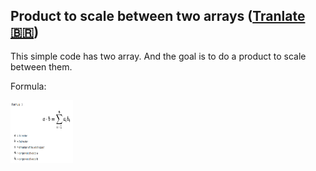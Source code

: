 
## Product to scale between two arrays ([Tranlate 🇧🇷](https://github.com/charlyBraga/product-to-scale-between-two-arrays/blob/main/README-PTBR.md))

This simple code has two array. And the goal is to do a product to scale between them.


Formula:

<img src="https://github.com/charlyBraga/product-to-scale-between-two-arrays/blob/main/formula_product_scale.png?raw=true" alt="MarineGEO circle logo" style="height: 100px; width:100px;"/>
